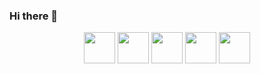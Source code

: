 ### Hi there 👋

<p align="center">
  <a href="https://sefiks.com/"><img src="https://github.com/serengil/serengil/blob/master/icons/wordpress.png" width="50" height="50"></a>
  <a href="https://twitter.com/serengil"><img src="https://github.com/serengil/serengil/blob/master/icons/twitter.png" width="50" height="50"></a>
  <a href="https://youtube.com/SefikIlkinSerengil"><img src="https://github.com/serengil/serengil/blob/master/icons/youtube.png" width="50" height="50"></a>
  <a href="https://www.linkedin.com/in/serengil/"><img src="https://github.com/serengil/serengil/blob/master/icons/linkedin_v2.png" width="50" height="50"></a>
  <a href="https://scholar.google.com/citations?user=hEpTGR0AAAAJ&hl=tr"><img src="https://github.com/serengil/serengil/blob/master/icons/google-scholar.png" width="50" height="50"></a>
</p>

<!--
**serengil/serengil** is a ✨ _special_ ✨ repository because its `README.md` (this file) appears on your GitHub profile.

Here are some ideas to get you started:

- 🔭 I’m currently working on ...
- 🌱 I’m currently learning ...
- 👯 I’m looking to collaborate on ...
- 🤔 I’m looking for help with ...
- 💬 Ask me about ...
- 📫 How to reach me: ...
- 😄 Pronouns: ...
- ⚡ Fun fact: ...
-->
